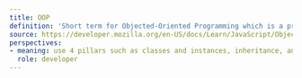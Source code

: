 ```yaml
---
title: OOP
definition: 'Short term for Objected-Oriented Programming which is a programming paradigm fundamental to many programming languages, including Java and C++.'
source: https://developer.mozilla.org/en-US/docs/Learn/JavaScript/Objects/Object-oriented_programming
perspectives: 
- meaning: use 4 pillars such as classes and instances, inheritance, and encapsulation to model a system as a collection of objects, where each object represents some particular aspect of the system
  role: developer
---
```

